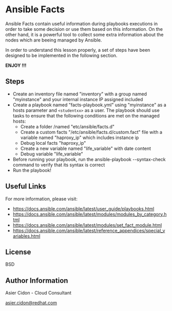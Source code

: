 # Ansible Facts

Ansible Facts contain useful information during playbooks executions in order to take some decision or use them based on this information. On the other hand, it is a powerful tool to collect some extra information about the nodes which are beeing managed by Ansible.

In order to understand this lesson properly, a set of steps have been designed to be implemented in the following section.

**ENJOY !!!**

## Steps 

-   Create an inventory file named "inventory" with a group named "myinstance" and your internal instance IP assigned included
-   Create a playbook named "facts-playbook.yml" using "myinstance" as a hosts parameter and ``<studentxx>`` as a user. The playbook should use tasks to ensure that the following conditions are met on the managed hosts:
    - Create a folder /named "etc/ansible/facts.d"
    - Create a custom facts "/etc/ansible/facts.d/custom.fact" file with a variable named "haproxy_ip" which includes instance ip
    - Debug local facts "haproxy_ip"
    - Create a new variable named "life_variable" with date content
    - Debug variable "life_variable"
-   Before running your playbook, run the ansible-playbook --syntax-check  command to verify that its syntax is correct
-   Run the playbook!

## Useful Links

For more information, please visit:

-   https://docs.ansible.com/ansible/latest/user_guide/playbooks.html
-   https://docs.ansible.com/ansible/latest/modules/modules_by_category.html
-   https://docs.ansible.com/ansible/latest/modules/set_fact_module.html
-   https://docs.ansible.com/ansible/latest/reference_appendices/special_variables.html

License
-------

BSD

Author Information
------------------

 Asier Cidon - Cloud Consultant

 asier.cidon@redhat.com